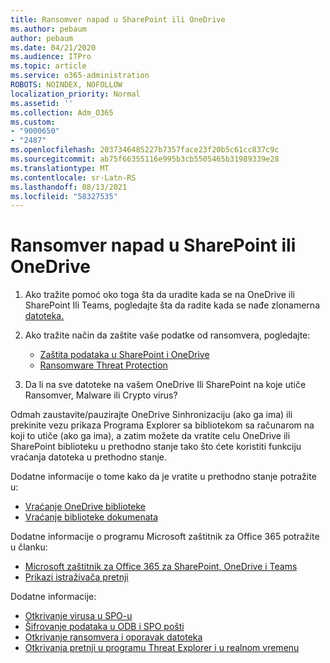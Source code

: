 ```yaml
---
title: Ransomver napad u SharePoint ili OneDrive
ms.author: pebaum
author: pebaum
ms.date: 04/21/2020
ms.audience: ITPro
ms.topic: article
ms.service: o365-administration
ROBOTS: NOINDEX, NOFOLLOW
localization_priority: Normal
ms.assetid: ''
ms.collection: Adm_O365
ms.custom:
- "9000650"
- "2487"
ms.openlocfilehash: 2037346485227b7357face23f20b5c61cc837c9c
ms.sourcegitcommit: ab75f66355116e995b3cb5505465b31989339e28
ms.translationtype: MT
ms.contentlocale: sr-Latn-RS
ms.lasthandoff: 08/13/2021
ms.locfileid: "58327535"
---
```

# <a name="ransomware-attack-in-sharepoint-or-onedrive"></a>Ransomver napad u SharePoint ili OneDrive

1.  Ako tražite pomoć oko toga šta da uradite kada se na OneDrive ili SharePoint Ili Teams, pogledajte šta da radite kada se nađe zlonamerna [datoteka.](https://support.office.com/en-ie/article/what-to-do-when-a-malicious-file-is-found-in-sharepoint-online-onedrive-or-microsoft-teams-01e902ad-a903-4e0f-b093-1e1ac0c37ad2)
2. Ako tražite način da zaštite vaše podatke od ransomvera, pogledajte:
    - [Zaštita podataka u SharePoint i OneDrive](https://docs.microsoft.com/sharepoint/safeguarding-your-data) 
    - [Ransomware Threat Protection](https://docs.microsoft.com/windows/security/threat-protection/intelligence/ransomware-malware)    

3.  Da li na sve datoteke na vašem OneDrive Ili SharePoint na koje utiče Ransomver, Malware ili Crypto virus? 

Odmah zaustavite/pauzirajte OneDrive Sinhronizaciju (ako ga ima) ili prekinite vezu prikaza Programa Explorer sa bibliotekom sa računarom na koji to utiče (ako ga ima), a zatim možete da vratite celu OneDrive ili SharePoint biblioteku u prethodno stanje tako što ćete koristiti funkciju vraćanja datoteka u prethodno stanje. 

Dodatne informacije o tome kako da je vratite u prethodno stanje potražite u:

- [Vraćanje OneDrive biblioteke](https://support.office.com/article/restore-your-onedrive-fa231298-759d-41cf-bcd0-25ac53eb8a150)
- [Vraćanje biblioteke dokumenata](https://support.office.com/article/restore-a-document-library-317791c3-8bd0-4dfd-8254-3ca90883d39a)

Dodatne informacije o programu Microsoft zaštitnik za Office 365 potražite u članku:
- [Microsoft zaštitnik za Office 365 za SharePoint, OneDrive i Teams](https://docs.microsoft.com/microsoft-365/security/office-365-security/atp-for-spo-odb-and-teams)
- [Prikazi istraživača pretnji](https://docs.microsoft.com/microsoft-365/security/office-365-security/threat-explorer-views)

Dodatne informacije:

- [Otkrivanje virusa u SPO-u](https://docs.microsoft.com/microsoft-365/security/office-365-security/virus-detection-in-spo)</br>
- [Šifrovanje podataka u ODB i SPO pošti](https://docs.microsoft.com/microsoft-365/compliance/data-encryption-in-odb-and-spo)</br>
- [Otkrivanje ransomvera i oporavak datoteka](https://support.office.com/article/Ransomware-detection-and-recovering-your-files-0d90ec50-6bfd-40f4-acc7-b8c12c73637f)</br>
- [Otkrivanja pretnji u programu Threat Explorer i u realnom vremenu](https://docs.microsoft.com/microsoft-365/security/office-365-security/threat-explorer-views)